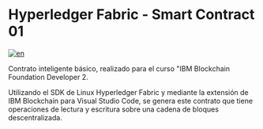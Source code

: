 # Hyperledger Fabric - Smart Contract 01
[![en](https://img.shields.io/badge/lang-en-red.svg)](https://github.com/ezebinker/contrato-01/blob/master/README.en.md)

Contrato inteligente básico, realizado para el curso "IBM Blockchain Foundation Developer 2. 

Utilizando el SDK de Linux Hyperledger Fabric y mediante la extensión de IBM Blockchain para Visual Studio Code, se genera este contrato que tiene operaciones de lectura y escritura sobre una cadena de bloques descentralizada.
